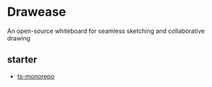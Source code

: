 # Drawease

An open-source whiteboard for seamless sketching and collaborative drawing

## starter

- [ts-monorepo](https://github.com/NiGhTTraX/ts-monorepo)
